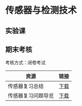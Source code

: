 # 传感器与检测技术



## 实验课



## 期末考核

考核方式：闭卷考试

| 资源               | 链接                                                         |
| ------------------ | ------------------------------------------------------------ |
| 传感器复习总结     | [下载](/data/major/CMCE-传感器与检测技术/传感器复习总结.pdf) |
| 传感器复习问题导览 | [下载](/data/major/CMCE-传感器与检测技术/传感器复习问题导览.pdf) |

